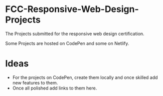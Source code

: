 # FCC-Responsive-Web-Design-Projects

The Projects submitted for the responsive web design certification.

Some Projects are hosted on CodePen and some on Netlify.

# Ideas
* For the projects on CodePen, create them locally and once skilled add new features to them.
* Once all polished add links to them here.

